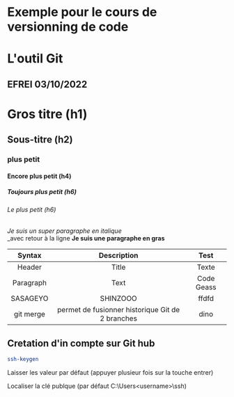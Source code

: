 # Exemple pour le cours de versionning de code
# L'outil Git
## EFREI 03/10/2022

# Gros titre (h1)
## Sous-titre (h2)
### plus petit
#### Encore plus petit (h4)
##### Toujours plus petit (h6)
###### Le plus petit (h6)

_Je suis un super paragraphe en italique_\
_avec retour à la ligne
**Je suis une paragraphe en gras**

| Syntax     | Description | Test |
| :---------:| :---------: |:----:|
| Header     | Title       |Texte |
| Paragraph  | Text        |Code Geass|
|SASAGEYO    | SHINZOOO    | ffdfd    |
|git merge | permet de fusionner historique Git de 2 branches | dino |

## Cretation d'in compte sur Git hub

````bash
ssh-keygen 
````

Laisser les valeur par défaut (appuyer plusieur fois sur la touche entrer)

Localiser la clé publque (par défaut C:\Users\<username>\ssh\)